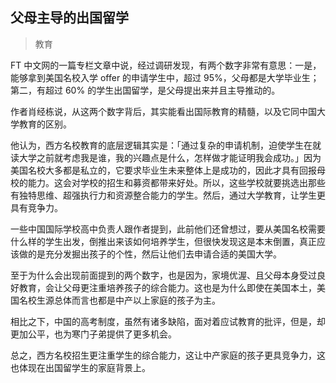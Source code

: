 ## 父母主导的出国留学

> 教育

FT 中文网的一篇专栏文章中说，经过调研发现，有两个数字非常有意思：一是，能够拿到美国名校入学 offer 的申请学生中，超过 95%，父母都是大学毕业生；第二，有超过 60% 的学生出国留学，是父母提出来并且主导推动的。

作者肖经栋说，从这两个数字背后，其实能看出国际教育的精髓，以及它同中国大学教育的区别。

他认为，西方名校教育的底层逻辑其实是：「通过复杂的申请机制，迫使学生在就读大学之前就考虑我是谁，我的兴趣点是什么，怎样做才能证明我会成功。」因为美国名校大多都是私立的，它要求毕业生未来整体上是成功的，因此才具有回报母校的能力。这会对学校的招生和募资都带来好处。所以，这些学校就要挑选出那些有独特思维、超强执行力和资源整合能力的学生。然后，通过大学教育，让学生更具有竞争力。

一些中国国际学校高中负责人跟作者提到，此前他们还曾想过，要从美国名校需要什么样的学生出发，倒推出来该如何培养学生，但很快发现这是本末倒置，真正应该做的是充分发掘出孩子的个性，然后让他们去申请合适的美国大学。

至于为什么会出现前面提到的两个数字，也是因为，家境优渥、且父母本身受过良好教育，会让父母更注重培养孩子的综合能力。这也是为什么即使在美国本土，美国名校生源总体而言也都是中产以上家庭的孩子为主。

相比之下，中国的高考制度，虽然有诸多缺陷，面对着应试教育的批评，但是，却更加公平，也为寒门子弟提供了更多机会。

总之，西方名校招生更注重学生的综合能力，这让中产家庭的孩子更具竞争力，这也体现在出国留学生的家庭背景上。

